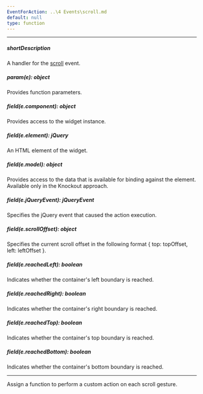 ```yaml
---
EventForAction: ..\4 Events\scroll.md
default: null
type: function
---
```

---
##### shortDescription
A handler for the [scroll](/api-reference/10%20UI%20Widgets/dxLookup/4%20Events/scroll.md '/Documentation/ApiReference/UI_Widgets/dxLookup/Events/#scroll') event.

##### param(e): object
Provides function parameters.

##### field(e.component): object
Provides access to the widget instance.

##### field(e.element): jQuery
An HTML element of the widget.

##### field(e.model): object
Provides access to the data that is available for binding against the element. Available only in the Knockout approach.

##### field(e.jQueryEvent): jQueryEvent
Specifies the jQuery event that caused the action execution.

##### field(e.scrollOffset): object
Specifies the current scroll offset in the following format { top: topOffset, left: leftOffset }.

##### field(e.reachedLeft): boolean
Indicates whether the container's left boundary is reached.

##### field(e.reachedRight): boolean
Indicates whether the container's right boundary is reached.

##### field(e.reachedTop): boolean
Indicates whether the container's top boundary is reached.

##### field(e.reachedBottom): boolean
Indicates whether the container's bottom boundary is reached.

---
Assign a function to perform a custom action on each scroll gesture.